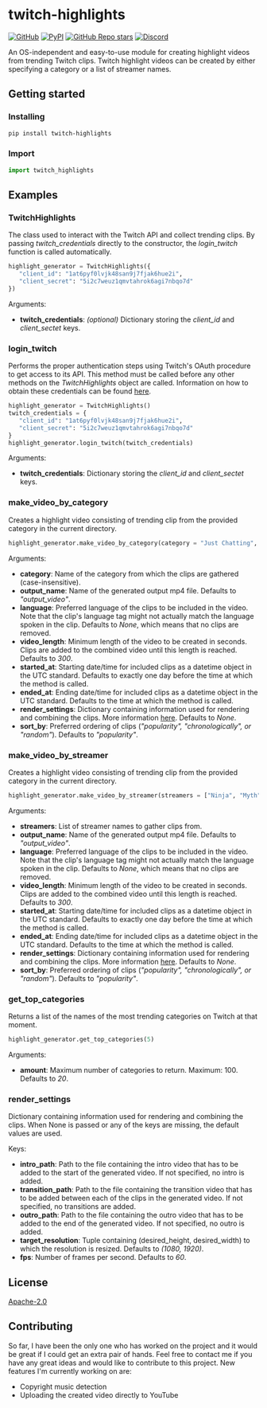 # twitch-highlights
[![GitHub](https://img.shields.io/github/license/pelledrijver/twitch-highlights)](https://github.com/pelledrijver/twitch-highlights/blob/master/LICENSE)
[![PyPI](https://img.shields.io/pypi/v/twitch-highlights)](https://pypi.org/project/twitch-highlights/)
[![GitHub Repo stars](https://img.shields.io/github/stars/pelledrijver/twitch-highlights)](https://github.com/pelledrijver/twitch-highlights/stargazers)
[![Discord](https://img.shields.io/discord/829297778324537384?color=%237289da&label=discord)](https://discord.gg/SPCj7TURj7)

An OS-independent and easy-to-use module for creating highlight videos from trending Twitch clips. Twitch highlight videos can be created by either specifying a category or a list of streamer names.  

## Getting started
### Installing
```bash
pip install twitch-highlights
```
### Import
```python
import twitch_highlights
```


## Examples
### TwitchHighlights
The class used to interact with the Twitch API and collect trending clips. By passing *twitch_credentials* directly to the constructor, the *login_twitch* function is called automatically.
```python
highlight_generator = TwitchHighlights({
   "client_id": "1at6pyf0lvjk48san9j7fjak6hue2i",
   "client_secret": "5i2c7weuz1qmvtahrok6agi7nbqo7d"
})
```
Arguments:
- **twitch_credentials**: *(optional)* Dictionary storing the *client_id* and *client_sectet* keys.

### login_twitch
Performs the proper authentication steps using Twitch's OAuth procedure to get access to its API. This method must be called before any other methods on the *TwitchHighlights* object are called. Information on how to obtain these credentials can be found [here](https://dev.twitch.tv/docs/authentication).

```python
highlight_generator = TwitchHighlights()
twitch_credentials = {
   "client_id": "1at6pyf0lvjk48san9j7fjak6hue2i",
   "client_secret": "5i2c7weuz1qmvtahrok6agi7nbqo7d"
}
highlight_generator.login_twitch(twitch_credentials)
```
Arguments:
- **twitch_credentials**: Dictionary storing the *client_id* and *client_sectet* keys.


### make_video_by_category
Creates a highlight video consisting of trending clip from the provided category in the current directory.
```python
highlight_generator.make_video_by_category(category = "Just Chatting", language = "en", video_length = 500)
```
Arguments:
- **category**: Name of the category from which the clips are gathered (case-insensitive).
- **output_name**: Name of the generated output mp4 file. Defaults to *"output_video"*.
- **language**: Preferred language of the clips to be included in the video. Note that the clip's language tag might not actually match the language spoken in the clip. Defaults to *None*, which means that no clips are removed.
- **video_length**: Minimum length of the video to be created in seconds. Clips are added to the combined video until this length is reached. Defaults to *300*.
- **started_at**: Starting date/time for included clips as a datetime object in the UTC standard. Defaults to exactly one day before the time at which the method is called.
- **ended_at**: Ending date/time for included clips as a datetime object in the UTC standard. Defaults to the time at which the method is called.
- **render_settings**: Dictionary containing information used for rendering and combining the clips. More information [here](#render_settings). Defaults to *None*.
- **sort_by**: Preferred ordering of clips (*"popularity", "chronologically", or "random"*). Defaults to *"popularity"*.


### make_video_by_streamer
Creates a highlight video consisting of trending clip from the provided category in the current directory.
```python
highlight_generator.make_video_by_streamer(streamers = ["Ninja", "Myth"])
```
Arguments:
- **streamers**: List of streamer names to gather clips from.
- **output_name**: Name of the generated output mp4 file. Defaults to *"output_video"*.
- **language**: Preferred language of the clips to be included in the video. Note that the clip's language tag might not actually match the language spoken in the clip. Defaults to *None*, which means that no clips are removed.
- **video_length**: Minimum length of the video to be created in seconds. Clips are added to the combined video until this length is reached. Defaults to *300*.
- **started_at**: Starting date/time for included clips as a datetime object in the UTC standard. Defaults to exactly one day before the time at which the method is called.
- **ended_at**: Ending date/time for included clips as a datetime object in the UTC standard. Defaults to the time at which the method is called.
- **render_settings**: Dictionary containing information used for rendering and combining the clips. More information [here](#render_settings). Defaults to *None*.
- **sort_by**: Preferred ordering of clips (*"popularity", "chronologically", or "random"*). Defaults to *"popularity"*.


### get_top_categories
Returns a list of the names of the most trending categories on Twitch at that moment. 
```python
highlight_generator.get_top_categories(5)
```
Arguments:
- **amount**: Maximum number of categories to return. Maximum: 100. Defaults to *20*.


### render_settings
Dictionary containing information used for rendering and combining the clips. When None is passed or any of the keys are missing, the default values are used. 

Keys:
- **intro_path**: Path to the file containing the intro video that has to be added to the start of the generated video. If not specified, no intro is added.
- **transition_path**: Path to the file containing the transition video that has to be added between each of the clips in the generated video. If not specified, no transitions are added.
- **outro_path**: Path to the file containing the outro video that has to be added to the end of the generated video. If not specified, no outro is added.
- **target_resolution**: Tuple containing (desired_height, desired_width) to which the resolution is resized. Defaults to *(1080, 1920)*.
- **fps**: Number of frames per second. Defaults to *60*.

## License
[Apache-2.0](https://github.com/pelledrijver/twitch-highlights/blob/dev/LICENSE)

## Contributing
So far, I have been the only one who has worked on the project and it would be great if I could get an extra pair of hands. Feel free to contact me if you have any great ideas and would like to contribute to this project. New features I'm currently working on are:
- Copyright music detection
- Uploading the created video directly to YouTube